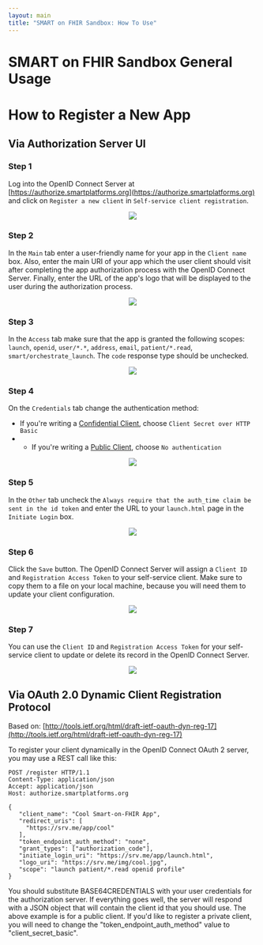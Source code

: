 ```yaml
---
layout: main
title: "SMART on FHIR Sandbox: How To Use"
---
```


# SMART on FHIR Sandbox General Usage

# How to Register a New App

## Via Authorization Server UI

### Step 1

Log into the OpenID Connect Server at [https://authorize.smartplatforms.org](https://authorize.smartplatforms.org)
and click on `Register a new client` in `Self-service client registration`.

<div style='text-align: center'>
  <img src="{{site.baseurl}}assets/img/newapp1.png" />
</div>

### Step 2

In the `Main` tab enter a user-friendly name for your app in the `Client name` box.
Also, enter the main URI of your app which the user client should visit after
completing the app authorization process with the OpenID Connect Server. Finally,
enter the URL of the app's logo that will be displayed to the user during the
authorization process.

<div style='text-align: center'>
  <img src="{{site.baseurl}}assets/img/newapp2.png" />
</div>

### Step 3

In the `Access` tab make sure that the app is granted the following scopes: `launch`, `openid`, `user/*.*`, `address`, `email`, `patient/*.read`, `smart/orchestrate_launch`. The `code` response type should be unchecked.

<div style='text-align: center'>
  <img src="{{site.baseurl}}assets/img/newapp3.png" />
</div>

### Step 4

On the `Credentials` tab change the authentication method:

* If you're writing a [Confidential Client](http://docs.smartplatforms.org/authorization/confidential/), choose `Client Secret over HTTP Basic` 
* * If you're writing a [Public Client](http://docs.smartplatforms.org/authorization/public/), choose `No authentication`

<div style='text-align: center'>
  <img src="{{site.baseurl}}assets/img/newapp4.png" />
</div>

### Step 5

In the `Other` tab uncheck the `Always require that the auth_time claim be sent in the id token`
and enter the URL to your `launch.html` page in the `Initiate Login` box.

<div style='text-align: center'>
  <img src="{{site.baseurl}}assets/img/newapp5.png" />
</div>

### Step 6

Click the `Save` button. The OpenID Connect Server will assign a `Client ID` and `Registration Access Token`
to your self-service client. Make sure to copy them to a file on your local machine, because you will need
them to update your client configuration.

<div style='text-align: center'>
  <img src="{{site.baseurl}}assets/img/newapp6.png" />
</div>

### Step 7

You can use the `Client ID` and `Registration Access Token` for your self-service client to
update or delete its record in the OpenID Connect Server.

<div style='text-align: center'>
  <img src="{{site.baseurl}}assets/img/newapp7.png" />
</div>

## Via OAuth 2.0 Dynamic Client Registration Protocol

Based on: [http://tools.ietf.org/html/draft-ietf-oauth-dyn-reg-17](http://tools.ietf.org/html/draft-ietf-oauth-dyn-reg-17)

To register your client dynamically in the OpenID Connect OAuth 2
server, you may use a REST call like this:

```
POST /register HTTP/1.1
Content-Type: application/json
Accept: application/json
Host: authorize.smartplatforms.org

{
   "client_name": "Cool Smart-on-FHIR App",
   "redirect_uris": [
     "https://srv.me/app/cool"
   ],
   "token_endpoint_auth_method": "none",
   "grant_types": ["authorization_code"],
   "initiate_login_uri": "https://srv.me/app/launch.html",
   "logo_uri": "https://srv.me/img/cool.jpg",
   "scope": "launch patient/*.read openid profile"
}
```

You should substitute BASE64CREDENTIALS with your user credentials for the authorization server.
If everything goes well, the server will respond with a JSON object that will contain the client
id that you should use. The above example is for a public client. If you'd like to register
a private client, you will need to change the "token_endpoint_auth_method" value to
"client_secret_basic".
